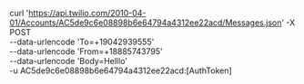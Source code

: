 curl 'https://api.twilio.com/2010-04-01/Accounts/AC5de9c6e08898b6e64794a4312ee22acd/Messages.json' -X POST \
--data-urlencode 'To=+19042939555' \
--data-urlencode 'From=+18885743795' \
--data-urlencode 'Body=Helllo' \
-u AC5de9c6e08898b6e64794a4312ee22acd:[AuthToken]